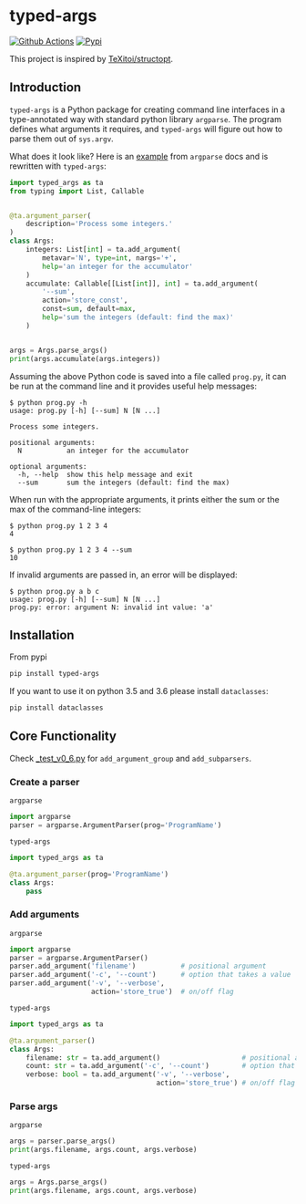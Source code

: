 # typed-args

[![Github Actions](https://img.shields.io/github/actions/workflow/status/SunDoge/typed-args/python-package.yml?branch=master&style=for-the-badge)](https://github.com/SunDoge/typed-args/actions/workflows/python-package.yml)
[![Pypi](https://img.shields.io/pypi/v/typed-args?style=for-the-badge)](https://pypi.org/project/typed-args/)

This project is inspired by [TeXitoi/structopt](https://github.com/TeXitoi/structopt).

## Introduction

`typed-args` is a Python package for creating command line interfaces in a type-annotated way with standard python library `argparse`. 
The program defines what arguments it requires, and `typed-args` will figure out how to parse them out of `sys.argv`.

What does it look like? Here is an [example](https://docs.python.org/3/library/argparse.html#example) from `argparse` docs and is rewritten with `typed-args`:

```python
import typed_args as ta
from typing import List, Callable


@ta.argument_parser(
    description='Process some integers.'
)
class Args:
    integers: List[int] = ta.add_argument(
        metavar='N', type=int, nargs='+',
        help='an integer for the accumulator'
    )
    accumulate: Callable[[List[int]], int] = ta.add_argument(
        '--sum',
        action='store_const',
        const=sum, default=max,
        help='sum the integers (default: find the max)'
    )


args = Args.parse_args()
print(args.accumulate(args.integers))
```

Assuming the above Python code is saved into a file called `prog.py`, it can be run at the command line and it provides useful help messages:

```text
$ python prog.py -h
usage: prog.py [-h] [--sum] N [N ...]

Process some integers.

positional arguments:
  N           an integer for the accumulator

optional arguments:
  -h, --help  show this help message and exit
  --sum       sum the integers (default: find the max)
```

When run with the appropriate arguments, it prints either the sum or the max of the command-line integers:

```text
$ python prog.py 1 2 3 4
4

$ python prog.py 1 2 3 4 --sum
10
```

If invalid arguments are passed in, an error will be displayed:

```text
$ python prog.py a b c
usage: prog.py [-h] [--sum] N [N ...]
prog.py: error: argument N: invalid int value: 'a'
```



## Installation

From pypi

```bash
pip install typed-args
```

If you want to use it on python 3.5 and 3.6 please install `dataclasses`:

```bash
pip install dataclasses
```

## Core Functionality

Check [_test_v0_6.py](https://github.com/SunDoge/typed-args/blob/master/_test_v0_6.py) for `add_argument_group` and `add_subparsers`.


### Create a parser

`argparse`

```python
import argparse
parser = argparse.ArgumentParser(prog='ProgramName')
```

`typed-args`

```python
import typed_args as ta

@ta.argument_parser(prog='ProgramName')
class Args:
    pass
```

### Add arguments

`argparse`

```python
import argparse
parser = argparse.ArgumentParser()
parser.add_argument('filename')           # positional argument
parser.add_argument('-c', '--count')      # option that takes a value
parser.add_argument('-v', '--verbose',
                    action='store_true')  # on/off flag
```

`typed-args`

```python
import typed_args as ta

@ta.argument_parser()
class Args:
    filename: str = ta.add_argument()                    # positional argument, use the attribute name automatically
    count: str = ta.add_argument('-c', '--count')        # option that takes a value, also can be annotated as Optional[str]
    verbose: bool = ta.add_argument('-v', '--verbose', 
                                    action='store_true') # on/off flag
```

### Parse args

`argparse`

```python
args = parser.parse_args()
print(args.filename, args.count, args.verbose)
```

`typed-args`

```python
args = Args.parse_args()
print(args.filename, args.count, args.verbose)
```


